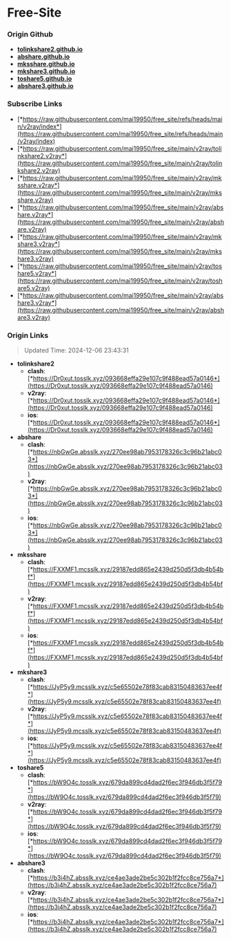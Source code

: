# Free-Site

### Origin Github

- [**tolinkshare2.github.io**](https://github.com/tolinkshare2/tolinkshare2.github.io)
- [**abshare.github.io**](https://github.com/abshare/abshare.github.io)
- [**mksshare.github.io**](https://github.com/mksshare/mksshare.github.io)
- [**mkshare3.github.io**](https://github.com/mkshare3/mkshare3.github.io)
- [**toshare5.github.io**](https://github.com/toshare5/toshare5.github.io)
- [**abshare3.github.io**](https://github.com/abshare3/abshare3.github.io)

### Subscribe Links

- [*https://raw.githubusercontent.com/mai19950/free_site/refs/heads/main/v2ray/index*](https://raw.githubusercontent.com/mai19950/free_site/refs/heads/main/v2ray/index)
- [*https://raw.githubusercontent.com/mai19950/free_site/main/v2ray/tolinkshare2.v2ray*](https://raw.githubusercontent.com/mai19950/free_site/main/v2ray/tolinkshare2.v2ray)
- [*https://raw.githubusercontent.com/mai19950/free_site/main/v2ray/mksshare.v2ray*](https://raw.githubusercontent.com/mai19950/free_site/main/v2ray/mksshare.v2ray)
- [*https://raw.githubusercontent.com/mai19950/free_site/main/v2ray/abshare.v2ray*](https://raw.githubusercontent.com/mai19950/free_site/main/v2ray/abshare.v2ray)
- [*https://raw.githubusercontent.com/mai19950/free_site/main/v2ray/mkshare3.v2ray*](https://raw.githubusercontent.com/mai19950/free_site/main/v2ray/mkshare3.v2ray)
- [*https://raw.githubusercontent.com/mai19950/free_site/main/v2ray/toshare5.v2ray*](https://raw.githubusercontent.com/mai19950/free_site/main/v2ray/toshare5.v2ray)
- [*https://raw.githubusercontent.com/mai19950/free_site/main/v2ray/abshare3.v2ray*](https://raw.githubusercontent.com/mai19950/free_site/main/v2ray/abshare3.v2ray)

### Origin Links

> Updated Time: 2024-12-06 23:43:31

- **tolinkshare2**
  - **clash**: [*https://Dr0xut.tosslk.xyz/093668effa29e107c9f488ead57a0146*](https://Dr0xut.tosslk.xyz/093668effa29e107c9f488ead57a0146)
  - **v2ray**: [*https://Dr0xut.tosslk.xyz/093668effa29e107c9f488ead57a0146*](https://Dr0xut.tosslk.xyz/093668effa29e107c9f488ead57a0146)
  - **ios**: [*https://Dr0xut.tosslk.xyz/093668effa29e107c9f488ead57a0146*](https://Dr0xut.tosslk.xyz/093668effa29e107c9f488ead57a0146)
- **abshare**
  - **clash**: [*https://nbGwGe.absslk.xyz/270ee98ab7953178326c3c96b21abc03*](https://nbGwGe.absslk.xyz/270ee98ab7953178326c3c96b21abc03)
  - **v2ray**: [*https://nbGwGe.absslk.xyz/270ee98ab7953178326c3c96b21abc03*](https://nbGwGe.absslk.xyz/270ee98ab7953178326c3c96b21abc03)
  - **ios**: [*https://nbGwGe.absslk.xyz/270ee98ab7953178326c3c96b21abc03*](https://nbGwGe.absslk.xyz/270ee98ab7953178326c3c96b21abc03)
- **mksshare**
  - **clash**: [*https://FXXMF1.mcsslk.xyz/29187edd865e2439d250d5f3db4b54bf*](https://FXXMF1.mcsslk.xyz/29187edd865e2439d250d5f3db4b54bf)
  - **v2ray**: [*https://FXXMF1.mcsslk.xyz/29187edd865e2439d250d5f3db4b54bf*](https://FXXMF1.mcsslk.xyz/29187edd865e2439d250d5f3db4b54bf)
  - **ios**: [*https://FXXMF1.mcsslk.xyz/29187edd865e2439d250d5f3db4b54bf*](https://FXXMF1.mcsslk.xyz/29187edd865e2439d250d5f3db4b54bf)
- **mkshare3**
  - **clash**: [*https://JyP5y9.mcsslk.xyz/c5e65502e78f83cab83150483637ee4f*](https://JyP5y9.mcsslk.xyz/c5e65502e78f83cab83150483637ee4f)
  - **v2ray**: [*https://JyP5y9.mcsslk.xyz/c5e65502e78f83cab83150483637ee4f*](https://JyP5y9.mcsslk.xyz/c5e65502e78f83cab83150483637ee4f)
  - **ios**: [*https://JyP5y9.mcsslk.xyz/c5e65502e78f83cab83150483637ee4f*](https://JyP5y9.mcsslk.xyz/c5e65502e78f83cab83150483637ee4f)
- **toshare5**
  - **clash**: [*https://bW9O4c.tosslk.xyz/679da899cd4dad2f6ec3f946db3f5f79*](https://bW9O4c.tosslk.xyz/679da899cd4dad2f6ec3f946db3f5f79)
  - **v2ray**: [*https://bW9O4c.tosslk.xyz/679da899cd4dad2f6ec3f946db3f5f79*](https://bW9O4c.tosslk.xyz/679da899cd4dad2f6ec3f946db3f5f79)
  - **ios**: [*https://bW9O4c.tosslk.xyz/679da899cd4dad2f6ec3f946db3f5f79*](https://bW9O4c.tosslk.xyz/679da899cd4dad2f6ec3f946db3f5f79)
- **abshare3**
  - **clash**: [*https://b3i4hZ.absslk.xyz/ce4ae3ade2be5c302b1f2fcc8ce756a7*](https://b3i4hZ.absslk.xyz/ce4ae3ade2be5c302b1f2fcc8ce756a7)
  - **v2ray**: [*https://b3i4hZ.absslk.xyz/ce4ae3ade2be5c302b1f2fcc8ce756a7*](https://b3i4hZ.absslk.xyz/ce4ae3ade2be5c302b1f2fcc8ce756a7)
  - **ios**: [*https://b3i4hZ.absslk.xyz/ce4ae3ade2be5c302b1f2fcc8ce756a7*](https://b3i4hZ.absslk.xyz/ce4ae3ade2be5c302b1f2fcc8ce756a7)
